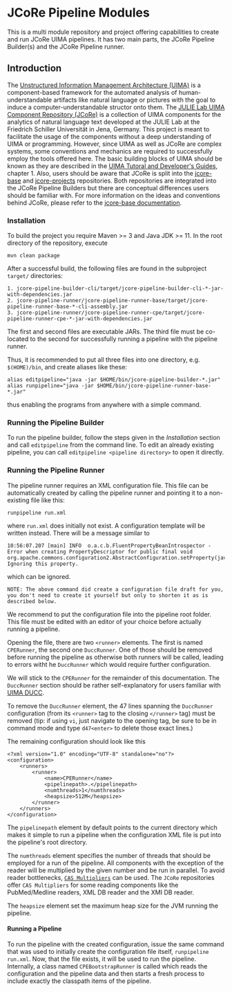 # JCoRe Pipeline Modules

This is a multi module repository and project offering capabilities to create and run JCoRe UIMA pipelines. It has two main parts, the JCoRe Pipeline Builder(s) and the JCoRe Pipeline runner.

## Introduction

The [Unstructured Information Management Architecture (UIMA)](https://uima.apache.org/) is a component-based framework for the automated analysis of human-understandable artifacts like natural language or pictures with the goal to induce a computer-understandable structor onto them.
The [JULIE Lab  UIMA  Component  Repository (JCoRe)](https://github.com/JULIELab/jcore-base) is a collection of UIMA components for the analytics of natural language text developed at the JULIE Lab at the Friedrich Schiller Universität in Jena, Germany. This project is meant to facilitate the usage of the components without a deep understanding of UIMA or programming.
However, since UIMA as well as JCoRe are complex systems, some conventions and mechanics are required to successfully employ the tools offered here. The basic building blocks of UIMA should be known as they are described in the [UIMA Tutoral and Developer's Guides](https://uima.apache.org/d/uimaj-2.10.2/tutorials_and_users_guides.html#ugr.tug.aae.getting_started), chapter 1. Also, users should be aware that JCoRe is split into the [jcore-base](https://github.com/JULIELab/jcore-base) and [jcore-projects](https://github.com/JULIELab/jcore-projects) repositories. Both repositories are integrated into the JCoRe Pipeline Builders but there are conceptual differences users should be familiar with. For more information on the ideas and conventions behind JCoRe, please refer to the [jcore-base documentation](https://github.com/JULIELab/jcore-base).

### Installation

To build the project you require Maven >= 3 and Java JDK >= 11. In the root directory of the repository, execute

    mvn clean package
    
After a successful build, the following files are found in the subproject `target/` directories:

    1. jcore-pipeline-builder-cli/target/jcore-pipeline-builder-cli-*-jar-with-dependencies.jar
    2. jcore-pipeline-runner/jcore-pipeline-runner-base/target/jcore-pipeline-runner-base-*-cli-assembly.jar 
    3. jcore-pipeline-runner/jcore-pipeline-runner-cpe/target/jcore-pipeline-runner-cpe-*-jar-with-dependencies.jar
    
The first and second files are executable JARs. The third file must be co-located to the second for successfully running
a pipeline with the pipeline runner.

Thus, it is recommended to put all three files into one directory, e.g. `$(HOME)/bin`, and create aliases like these:

    alias editpipeline="java -jar $HOME/bin/jcore-pipeline-builder-*.jar"
    alias runpipeline="java -jar $HOME/bin/jcore-pipeline-runner-base-*.jar"
    
thus enabling the programs from anywhere with a simple command.

### Running the Pipeline Builder

To run the pipeline builder, follow the steps given in the *Installation* section and call `editpipeline` from the
command line. To edit an already existing pipeline, you can call `editpipeline <pipeline directory>` to open it
directly.

### Running the Pipeline Runner

The pipeline runner requires an XML configuration file. This file can be automatically created by calling
the pipeline runner and pointing it to a non-existing file like this:

    runpipeline run.xml
    
where `run.xml` does initially not exist. A configuration template will be written instead.
There will be a message similar to
 
    10:56:07.207 [main] INFO  o.a.c.b.FluentPropertyBeanIntrospector - Error when creating PropertyDescriptor for public final void org.apache.commons.configuration2.AbstractConfiguration.setProperty(java.lang.String,java.lang.Object)! Ignoring this property.
     
which can be ignored.

    NOTE: The above command did create a configuration file draft for you, you don't need to create it yourself but only to shorten it as is described below.

We recommend to put the 
configuration file into the pipeline root folder. This file must be
edited with an editor of your choice before actually running a pipeline.

Opening the file, there are two `<runner>` elements. The first is named `CPERunner`, the second one
`DuccRunner`. One of those should be removed before running the pipeline as otherwise both runners will be called,
leading to errors witht he `DuccRunner` which would require further configuration.

We will stick to the `CPERunner` for the remainder of this documentation. The `DuccRunner` section should be rather
self-explanatory for users familiar with [UIMA DUCC](https://uima.apache.org/doc-uimaducc-whatitam.html).

To remove the `DuccRunner` element, the 47 lines spanning the `DuccRunner` configuration (from its `<runner>` tag to the
closing `</runner>` tag) must be removed (tip: if using `vi`, just navigate to the opening tag, be sure to be in command
mode and type `d47<enter>` to delete those exact lines.)

The remaining configuration should look like this

    <?xml version="1.0" encoding="UTF-8" standalone="no"?>
    <configuration>
        <runners>
            <runner>
                <name>CPERunner</name>
                <pipelinepath>.</pipelinepath>
                <numthreads>1</numthreads>
                <heapsize>512M</heapsize>
            </runner>
        </runners>
    </configuration>
    
    
The `pipelinepath` element by default points to the current directory which makes it simple to run a pipeline
when the configuration XML file is put into the pipeline's root directory.

The `numthreads` element specifies the number of threads that should be employed for a run of the pipeline.
All components with the exception of the reader will be multiplied by the given number and be run in parallel. To avoid
reader bottlenecks, [`CAS Multipliers`](https://uima.apache.org/d/uimaj-2.10.4/tutorials_and_users_guides.html#ugr.tug.cm)
can be used. The `JCoRe` repositories offer `CAS Multipliers` for some reading components like the PubMed/Medline readers,
XML DB reader and the XMI DB reader.

The `heapsize` element set the maximum heap size for the JVM running the pipeline.

#### Running a Pipeline

To run the pipeline with the created configuration, issue the same command that was used to initially create
the configuration file itself, `runpipeline run.xml`. Now, that the file exists, it will be used to run the pipeline.
Internally, a class named `CPEBootstrapRunner` is called which reads the configuration and the pipeline data and
then starts a fresh process to include exactly the classpath items of the pipeline. 
